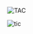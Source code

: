 ![TAC](https://user-images.githubusercontent.com/56599409/115421962-5b40d600-a1f4-11eb-8468-dce310812790.png)


![tic](https://user-images.githubusercontent.com/56599409/115421788-2c2a6480-a1f4-11eb-95d7-bd9534264880.png)

